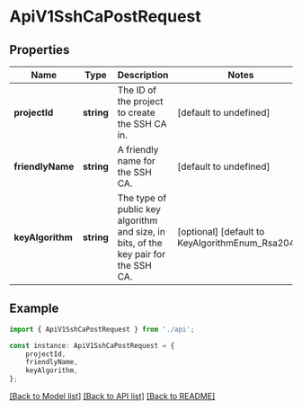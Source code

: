 # ApiV1SshCaPostRequest


## Properties

Name | Type | Description | Notes
------------ | ------------- | ------------- | -------------
**projectId** | **string** | The ID of the project to create the SSH CA in. | [default to undefined]
**friendlyName** | **string** | A friendly name for the SSH CA. | [default to undefined]
**keyAlgorithm** | **string** | The type of public key algorithm and size, in bits, of the key pair for the SSH CA. | [optional] [default to KeyAlgorithmEnum_Rsa2048]

## Example

```typescript
import { ApiV1SshCaPostRequest } from './api';

const instance: ApiV1SshCaPostRequest = {
    projectId,
    friendlyName,
    keyAlgorithm,
};
```

[[Back to Model list]](../README.md#documentation-for-models) [[Back to API list]](../README.md#documentation-for-api-endpoints) [[Back to README]](../README.md)
